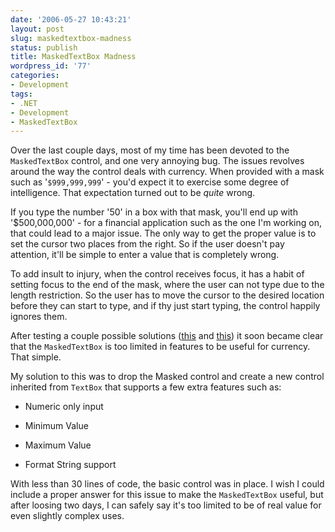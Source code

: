 ```yaml
---
date: '2006-05-27 10:43:21'
layout: post
slug: maskedtextbox-madness
status: publish
title: MaskedTextBox Madness
wordpress_id: '77'
categories:
- Development
tags:
- .NET
- Development
- MaskedTextBox
---
```


Over the last couple days, most of my time has been devoted to the `MaskedTextBox` control, and one very annoying bug. The issues revolves around the way the control deals with currency. When provided with a mask such as '`$999,999,999`' - you'd expect it to exercise some degree of intelligence. That expectation turned out to be _quite_ wrong.

If you type the number '50' in a box with that mask, you'll end up with '$500,000,000' - for a financial application such as the one I'm working on, that could lead to a major issue. The only way to get the proper value is to set the cursor two places from the right. So if the user doesn't pay attention, it'll be simple to enter a value that is completely wrong.

To add insult to injury, when the control receives focus, it has a habit of setting focus to the end of the mask, where the user can not type due to the length restriction. So the user has to move the cursor to the desired location before they can start to type, and if thy just start typing, the control happily ignores them.

After testing a couple possible solutions ([this](http://blogs.msdn.com/irenak/archive/2006/03/21/556434.aspx) and [this](http://www.c-sharpcorner.com/UploadFile/mgold/MaskedCurrencyTextBox08142005135643PM/MaskedCurrencyTextBox.aspx?ArticleID=3dc8ca4b-7166-4851-ab40-a2150c5ca787)) it soon became clear that the `MaskedTextBox` is too limited in features to be useful for currency. That simple.

My solution to this was to drop the Masked control and create a new control inherited from `TextBox` that supports a few extra features such as:



	
  * Numeric only input

	
  * Minimum Value

	
  * Maximum Value

	
  * Format String support


With less than 30 lines of code, the basic control was in place. I wish I could include a proper answer for this issue to make the `MaskedTextBox` useful, but after loosing two days, I can safely say it's too limited to be of real value for even slightly complex uses.
